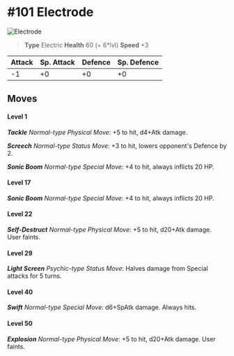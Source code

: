 # #101 Electrode


![Electrode](https://img.pokemondb.net/sprites/home/normal/1x/electrode.png)

> **Type** Electric
> **Health** 60 (+ 6\*lvl)
> **Speed** +3

| Attack | Sp. Attack | Defence | Sp. Defence |
| ------ | ---------- | ------- | ----------- |
| -1 | +0 | +0 | +0 |

## Moves
#### Level 1

***Tackle** Normal-type Physical Move*: +5 to hit, d4+Atk damage. 

***Screech** Normal-type Status Move*: +3 to hit, lowers opponent's Defence by 2.

***Sonic Boom** Normal-type Special Move*: +4 to hit, always inflicts 20 HP.
#### Level 17

***Sonic Boom** Normal-type Special Move*: +4 to hit, always inflicts 20 HP.
#### Level 22

***Self-Destruct** Normal-type Physical Move*: +5 to hit, d20+Atk damage. User faints.
#### Level 29

***Light Screen** Psychic-type Status Move*: Halves damage from Special attacks for 5 turns.
#### Level 40

***Swift** Normal-type Special Move*: d6+SpAtk damage. Always hits.
#### Level 50

***Explosion** Normal-type Physical Move*: +5 to hit, d20+Atk damage. User faints.

